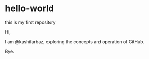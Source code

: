 # hello-world
this is my first repository


Hi,

I am @kashifarbaz, exploring the concepts and operation of GitHub.

Bye.
